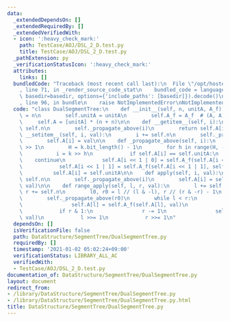 ```yaml
---
data:
  _extendedDependsOn: []
  _extendedRequiredBy: []
  _extendedVerifiedWith:
  - icon: ':heavy_check_mark:'
    path: TestCase/AOJ/DSL_2_D.test.py
    title: TestCase/AOJ/DSL_2_D.test.py
  _pathExtension: py
  _verificationStatusIcon: ':heavy_check_mark:'
  attributes:
    links: []
  bundledCode: "Traceback (most recent call last):\n  File \"/opt/hostedtoolcache/Python/3.9.1/x64/lib/python3.9/site-packages/onlinejudge_verify/documentation/build.py\"\
    , line 71, in _render_source_code_stat\n    bundled_code = language.bundle(stat.path,\
    \ basedir=basedir, options={'include_paths': [basedir]}).decode()\n  File \"/opt/hostedtoolcache/Python/3.9.1/x64/lib/python3.9/site-packages/onlinejudge_verify/languages/python.py\"\
    , line 96, in bundle\n    raise NotImplementedError\nNotImplementedError\n"
  code: "class DualSegmentTree:\n    def __init__(self, n, unitA, A_f):\n        self.n\
    \ = n\n        self.unitA = unitA\n        self.A_f = A_f  # (A, A) -> A\n   \
    \     self.A = [unitA] * (n + n)\n\n    def __getitem__(self, i):\n        i +=\
    \ self.n\n        self._propagate_above(i)\n        return self.A[i]\n\n    def\
    \ __setitem__(self, i, val):\n        i += self.n\n        self._propagate_above(i)\n\
    \        self.A[i] = val\n\n    def _propagate_above(self, i):\n        k = i\
    \ >> 1\n        H = k.bit_length() - 1\n        for h in range(H, -1, -1):\n \
    \           i = k >> h\n            if self.A[i] == self.unitA:\n            \
    \    continue\n            self.A[i << 1 | 0] = self.A_f(self.A[i << 1 | 0], self.A[i])\n\
    \            self.A[i << 1 | 1] = self.A_f(self.A[i << 1 | 1], self.A[i])\n  \
    \          self.A[i] = self.unitA\n\n    def apply(self, i, val):\n        i +=\
    \ self.n\n        self._propagate_above(i)\n        self.A[i] = self.A_f(self.A[i],\
    \ val)\n\n    def range_apply(self, l, r, val):\n        l += self.n\n       \
    \ r += self.n\n        l0, r0 = l // (l & -l), r // (r & -r) - 1\n        self._propagate_above(l0)\n\
    \        self._propagate_above(r0)\n        while l < r:\n            if l & 1:\n\
    \                self.A[l] = self.A_f(self.A[l], val)\n                l += 1\n\
    \            if r & 1:\n                r -= 1\n                self.A[r] = self.A_f(self.A[r],\
    \ val)\n            l >>= 1\n            r >>= 1\n"
  dependsOn: []
  isVerificationFile: false
  path: DataStructure/SegmentTree/DualSegmentTree.py
  requiredBy: []
  timestamp: '2021-01-02 05:02:24+09:00'
  verificationStatus: LIBRARY_ALL_AC
  verifiedWith:
  - TestCase/AOJ/DSL_2_D.test.py
documentation_of: DataStructure/SegmentTree/DualSegmentTree.py
layout: document
redirect_from:
- /library/DataStructure/SegmentTree/DualSegmentTree.py
- /library/DataStructure/SegmentTree/DualSegmentTree.py.html
title: DataStructure/SegmentTree/DualSegmentTree.py
---
```

